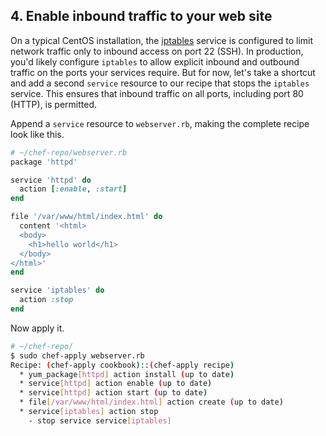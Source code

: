 ## 4. Enable inbound traffic to your web site

On a typical CentOS installation, the [iptables][iptables] service is configured to limit network traffic only to inbound access on port 22 (SSH). In production, you'd likely configure `iptables` to allow explicit inbound and outbound traffic on the ports your services require. But for now, let's take a shortcut and add a second `service` resource to our recipe that stops the `iptables` service. This ensures that inbound traffic on all ports, including port 80 (HTTP), is permitted.

Append a `service` resource to <code class="file-path">webserver.rb</code>, making the complete recipe look like this.

```ruby
# ~/chef-repo/webserver.rb
package 'httpd'

service 'httpd' do
  action [:enable, :start]
end

file '/var/www/html/index.html' do
  content '<html>
  <body>
    <h1>hello world</h1>
  </body>
</html>'
end

service 'iptables' do
  action :stop
end
```
Now apply it.

```bash
# ~/chef-repo/
$ sudo chef-apply webserver.rb
Recipe: (chef-apply cookbook)::(chef-apply recipe)
  * yum_package[httpd] action install (up to date)
  * service[httpd] action enable (up to date)
  * service[httpd] action start (up to date)  
  * file[/var/www/html/index.html] action create (up to date)
  * service[iptables] action stop
    - stop service service[iptables]
```


[iptables]: http://en.wikipedia.org/wiki/Iptables
